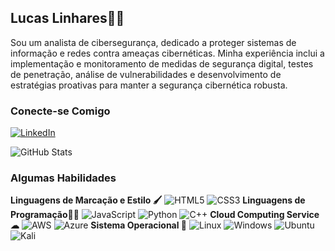 ## **Lucas Linhares**👨‍💻
Sou um analista de cibersegurança, dedicado a proteger sistemas de informação e redes contra ameaças cibernéticas. Minha experiência inclui a implementação e monitoramento de medidas de segurança digital, testes de penetração, análise de vulnerabilidades e desenvolvimento de estratégias proativas para manter a segurança cibernética robusta.

### **Conecte-se Comigo**
[![LinkedIn](https://img.shields.io/badge/LinkedIn-0077B5?style=for-the-badge&logo=linkedin&logoColor=white)](https://www.linkedin.com/in/lucas-linhares-amorim-78b6b4191/)

![GitHub Stats](https://github-readme-stats.vercel.app/api?username=LucasLA1&theme=transparent&bg_color=112&border_color=30A3DC&show_icons=true&icon_color=30A3DO&title_color=E94D3&text_color=FFF&hide_title=true&hide=stars)

### **Algumas Habilidades**
**Linguagens de Marcação e Estilo 🖌**
![HTML5](https://img.shields.io/badge/HTML5-E34F22?style=for-the-badge&logo=html5&logoColor=white)
![CSS3](https://img.shields.io/badge/CSS3-1572B6?style=for-the-badge&logo=css3&logoColor=white)
**Linguagens de Programação👨‍💻**
![JavaScript](https://img.shields.io/badge/JavaScript-F7DF1E?style=for-the-badge&logo=javascript&logoColor=black)
![Python](https://img.shields.io/badge/python-3670A0?style=for-the-badge&logo=python&logoColor=ffdd54)
![C++](https://img.shields.io/badge/C%2B%2B-00599C?style=for-the-badge&logo=c%2B%2B&logoColor=white)
**Cloud Computing Service ☁**
![AWS](https://img.shields.io/badge/AWS-000.svg?style=for-the-badge&logo=amazon-aws&logoColor=white)
![Azure](https://img.shields.io/badge/Azure-blue?style=for-the-badge&logo=microsoft%20azure&logoColor=blue&labelColor=FFFFFF&link=https%3A%2F%2Fimages.app.goo.gl%2FK7PN1jYJd57x4q7A8)
**Sistema Operacional 🦠**
![Linux](https://img.shields.io/badge/Linux-000?style=for-the-badge&logo=linux&logoColor=FCC624)
![Windows](https://img.shields.io/badge/Windows-000?style=for-the-badge&logo=windows&logoColor=2CA5E0)
![Ubuntu](https://img.shields.io/badge/Ubuntu-35495E?style=for-the-badge&logo=ubuntu&logoColor=2CA5E0)
![Kali](https://img.shields.io/badge/Kali-268BEE?style=for-the-badge&logo=kalilinux&logoColor=white)

